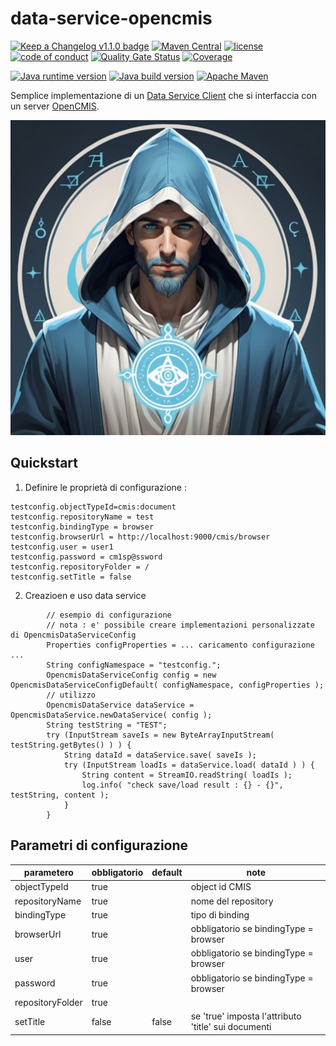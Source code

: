 # data-service-opencmis

[![Keep a Changelog v1.1.0 badge](https://img.shields.io/badge/changelog-Keep%20a%20Changelog%20v1.1.0-%23E05735)](CHANGELOG.md)
[![Maven Central](https://img.shields.io/maven-central/v/io.github.caffetteria/data-service-opencmis.svg)](https://mvnrepository.com/artifact/org.fugerit.java/data-service-opencmis)
[![license](https://img.shields.io/badge/License-MIT%20License-teal.svg)](https://opensource.org/license/mit)
[![code of conduct](https://img.shields.io/badge/conduct-Contributor%20Covenant-purple.svg)](https://github.com/fugerit-org/fj-universe/blob/main/CODE_OF_CONDUCT.md)
[![Quality Gate Status](https://sonarcloud.io/api/project_badges/measure?project=caffetteria_data-service-opencmis&metric=alert_status)](https://sonarcloud.io/summary/new_code?id=caffetteria_data-service-opencmis)
[![Coverage](https://sonarcloud.io/api/project_badges/measure?project=caffetteria_data-service-opencmis&metric=coverage)](https://sonarcloud.io/summary/new_code?id=caffetteria_data-service-opencmis)

[![Java runtime version](https://img.shields.io/badge/run%20on-java%208+-%23113366.svg?style=for-the-badge&logo=openjdk&logoColor=white)](https://universe.fugerit.org/src/docs/versions/java11.html)
[![Java build version](https://img.shields.io/badge/build%20on-java%2011+-%23ED8B00.svg?style=for-the-badge&logo=openjdk&logoColor=white)](https://universe.fugerit.org/src/docs/versions/java11.html)
[![Apache Maven](https://img.shields.io/badge/Apache%20Maven-3.9.0+-C71A36?style=for-the-badge&logo=Apache%20Maven&logoColor=white)](https://universe.fugerit.org/src/docs/versions/maven3_9.html)

Semplice implementazione di un 
[Data Service Client](https://github.com/fugerit-org/fj-service-helper-bom/tree/main/data-service-base)
che si interfaccia con un server 
[OpenCMIS](https://chemistry.apache.org/java/developing/dev-server.html).

![Data Service OpenCMIS](src/main/docs/dso_logo.jpg "Data Service OpenCMIS")

## Quickstart

1. Definire le proprietà di configurazione : 

```
testconfig.objectTypeId=cmis:document
testconfig.repositoryName = test
testconfig.bindingType = browser
testconfig.browserUrl = http://localhost:9000/cmis/browser
testconfig.user = user1
testconfig.password = cm1sp@ssword
testconfig.repositoryFolder = /
testconfig.setTitle = false
```

2. Creazioen e uso data service

```
        // esempio di configurazione 
        // nota : e' possibile creare implementazioni personalizzate di OpencmisDataServiceConfig
        Properties configProperties = ... caricamento configurazione ...
        String configNamespace = "testconfig.";
        OpencmisDataServiceConfig config = new OpencmisDataServiceConfigDefault( configNamespace, configProperties );
        // utilizzo
        OpencmisDataService dataService = OpencmisDataService.newDataService( config );
        String testString = "TEST";
        try (InputStream saveIs = new ByteArrayInputStream( testString.getBytes() ) ) {
            String dataId = dataService.save( saveIs );
            try (InputStream loadIs = dataService.load( dataId ) ) {
                String content = StreamIO.readString( loadIs );
                log.info( "check save/load result : {} - {}", testString, content );
            }
        }
```

## Parametri di configurazione

| parametero       | obbligatorio | default | note                                                |
|------------------|--------------|---------|-----------------------------------------------------|
| objectTypeId     | true         |         | object id CMIS                                      |
| repositoryName   | true         |         | nome del repository                                 |
| bindingType      | true         |         | tipo di binding                                     |
| browserUrl       | true         |         | obbligatorio se bindingType = browser               |
| user             | true         |         | obbligatorio se bindingType = browser               |
| password         | true         |         | obbligatorio se bindingType = browser               |
| repositoryFolder | true         |         |                                                     |
| setTitle         | false        | false   | se 'true' imposta l'attributo 'title' sui documenti |



